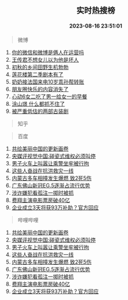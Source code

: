<div align="center"><h2>实时热搜榜</h2><h4>2023-08-16 23:51:01</h4></div>

> 微博  

1. [你的微信和微博是俩人在运营吗](https://s.weibo.com/weibo?q=%E4%BD%A0%E7%9A%84%E5%BE%AE%E4%BF%A1%E5%92%8C%E5%BE%AE%E5%8D%9A%E6%98%AF%E4%BF%A9%E4%BA%BA%E5%9C%A8%E8%BF%90%E8%90%A5%E5%90%97&t=31&band_rank=1&Refer=top)<br />
2. [王传君不想女儿以为他是坏人](https://s.weibo.com/weibo?q=%23%E7%8E%8B%E4%BC%A0%E5%90%9B%E4%B8%8D%E6%83%B3%E5%A5%B3%E5%84%BF%E4%BB%A5%E4%B8%BA%E4%BB%96%E6%98%AF%E5%9D%8F%E4%BA%BA%23&t=31&band_rank=2&Refer=top)<br />
3. [初秋的乡间田野生机勃勃](https://s.weibo.com/weibo?q=%23%E5%88%9D%E7%A7%8B%E7%9A%84%E4%B9%A1%E9%97%B4%E7%94%B0%E9%87%8E%E7%94%9F%E6%9C%BA%E5%8B%83%E5%8B%83%23&t=31&band_rank=3&Refer=top)<br />
4. [莲花楼第二季剧本有了](https://s.weibo.com/weibo?q=%23%E8%8E%B2%E8%8A%B1%E6%A5%BC%E7%AC%AC%E4%BA%8C%E5%AD%A3%E5%89%A7%E6%9C%AC%E6%9C%89%E4%BA%86%23&t=31&band_rank=4&Refer=top)<br />
5. [奶奶接法国来电10岁乖孙帮转账](https://s.weibo.com/weibo?q=%23%E5%A5%B6%E5%A5%B6%E6%8E%A5%E6%B3%95%E5%9B%BD%E6%9D%A5%E7%94%B510%E5%B2%81%E4%B9%96%E5%AD%99%E5%B8%AE%E8%BD%AC%E8%B4%A6%23&t=31&band_rank=5&Refer=top)<br />
6. [朋友圈快乐的内容消失了](https://s.weibo.com/weibo?q=%E6%9C%8B%E5%8F%8B%E5%9C%88%E5%BF%AB%E4%B9%90%E7%9A%84%E5%86%85%E5%AE%B9%E6%B6%88%E5%A4%B1%E4%BA%86&t=31&band_rank=6&Refer=top)<br />
7. [心动6女二吃了男一给女一的早餐](https://s.weibo.com/weibo?q=%23%E5%BF%83%E5%8A%A86%E5%A5%B3%E4%BA%8C%E5%90%83%E4%BA%86%E7%94%B7%E4%B8%80%E7%BB%99%E5%A5%B3%E4%B8%80%E7%9A%84%E6%97%A9%E9%A4%90%23&t=31&band_rank=7&Refer=top)<br />
8. [涂山璟 什么都抓不住了](https://s.weibo.com/weibo?q=%E6%B6%82%E5%B1%B1%E7%92%9F%20%E4%BB%80%E4%B9%88%E9%83%BD%E6%8A%93%E4%B8%8D%E4%BD%8F%E4%BA%86&t=31&band_rank=8&Refer=top)<br />
9. [被严重低估的两部古装剧](https://s.weibo.com/weibo?q=%23%E8%A2%AB%E4%B8%A5%E9%87%8D%E4%BD%8E%E4%BC%B0%E7%9A%84%E4%B8%A4%E9%83%A8%E5%8F%A4%E8%A3%85%E5%89%A7%23&t=31&band_rank=9&Refer=top)<br />

> 知乎  


> 百度  

1. [共绘美丽中国的更新画卷](https://www.baidu.com/s?wd=%E5%85%B1%E7%BB%98%E7%BE%8E%E4%B8%BD%E4%B8%AD%E5%9B%BD%E7%9A%84%E6%9B%B4%E6%96%B0%E7%94%BB%E5%8D%B7&sa=fyb_news&rsv_dl=fyb_news)<br />
2. [央媒评视觉中国:碰瓷式维权必须叫停](https://www.baidu.com/s?wd=%E5%A4%AE%E5%AA%92%E8%AF%84%E8%A7%86%E8%A7%89%E4%B8%AD%E5%9B%BD%3A%E7%A2%B0%E7%93%B7%E5%BC%8F%E7%BB%B4%E6%9D%83%E5%BF%85%E9%A1%BB%E5%8F%AB%E5%81%9C&sa=fyb_news&rsv_dl=fyb_news)<br />
3. [男子火车上叫嚣让乘警坐牢被行拘](https://www.baidu.com/s?wd=%E7%94%B7%E5%AD%90%E7%81%AB%E8%BD%A6%E4%B8%8A%E5%8F%AB%E5%9A%A3%E8%AE%A9%E4%B9%98%E8%AD%A6%E5%9D%90%E7%89%A2%E8%A2%AB%E8%A1%8C%E6%8B%98&sa=fyb_news&rsv_dl=fyb_news)<br />
4. [这些人奋战在抗洪救灾一线](https://www.baidu.com/s?wd=%E8%BF%99%E4%BA%9B%E4%BA%BA%E5%A5%8B%E6%88%98%E5%9C%A8%E6%8A%97%E6%B4%AA%E6%95%91%E7%81%BE%E4%B8%80%E7%BA%BF&sa=fyb_news&rsv_dl=fyb_news)<br />
5. [内蒙古多车相撞发生爆燃 致2死5伤](https://www.baidu.com/s?wd=%E5%86%85%E8%92%99%E5%8F%A4%E5%A4%9A%E8%BD%A6%E7%9B%B8%E6%92%9E%E5%8F%91%E7%94%9F%E7%88%86%E7%87%83+%E8%87%B42%E6%AD%BB5%E4%BC%A4&sa=fyb_news&rsv_dl=fyb_news)<br />
6. [广东佛山新冠EG.5逐渐占流行优势](https://www.baidu.com/s?wd=%E5%B9%BF%E4%B8%9C%E4%BD%9B%E5%B1%B1%E6%96%B0%E5%86%A0EG.5%E9%80%90%E6%B8%90%E5%8D%A0%E6%B5%81%E8%A1%8C%E4%BC%98%E5%8A%BF&sa=fyb_news&rsv_dl=fyb_news)<br />
7. [涉诈嫌犯看孤注一掷时被抓](https://www.baidu.com/s?wd=%E6%B6%89%E8%AF%88%E5%AB%8C%E7%8A%AF%E7%9C%8B%E5%AD%A4%E6%B3%A8%E4%B8%80%E6%8E%B7%E6%97%B6%E8%A2%AB%E6%8A%93&sa=fyb_news&rsv_dl=fyb_news)<br />
8. [费翔主演电影票房破40亿](https://www.baidu.com/s?wd=%E8%B4%B9%E7%BF%94%E4%B8%BB%E6%BC%94%E7%94%B5%E5%BD%B1%E7%A5%A8%E6%88%BF%E7%A0%B440%E4%BA%BF&sa=fyb_news&rsv_dl=fyb_news)<br />
9. [企业成立3天将获93万补助？官方回应](https://www.baidu.com/s?wd=%E4%BC%81%E4%B8%9A%E6%88%90%E7%AB%8B3%E5%A4%A9%E5%B0%86%E8%8E%B793%E4%B8%87%E8%A1%A5%E5%8A%A9%EF%BC%9F%E5%AE%98%E6%96%B9%E5%9B%9E%E5%BA%94&sa=fyb_news&rsv_dl=fyb_news)<br />

> 哔哩哔哩  

1. [共绘美丽中国的更新画卷](https://www.baidu.com/s?wd=%E5%85%B1%E7%BB%98%E7%BE%8E%E4%B8%BD%E4%B8%AD%E5%9B%BD%E7%9A%84%E6%9B%B4%E6%96%B0%E7%94%BB%E5%8D%B7&sa=fyb_news&rsv_dl=fyb_news)<br />
2. [央媒评视觉中国:碰瓷式维权必须叫停](https://www.baidu.com/s?wd=%E5%A4%AE%E5%AA%92%E8%AF%84%E8%A7%86%E8%A7%89%E4%B8%AD%E5%9B%BD%3A%E7%A2%B0%E7%93%B7%E5%BC%8F%E7%BB%B4%E6%9D%83%E5%BF%85%E9%A1%BB%E5%8F%AB%E5%81%9C&sa=fyb_news&rsv_dl=fyb_news)<br />
3. [男子火车上叫嚣让乘警坐牢被行拘](https://www.baidu.com/s?wd=%E7%94%B7%E5%AD%90%E7%81%AB%E8%BD%A6%E4%B8%8A%E5%8F%AB%E5%9A%A3%E8%AE%A9%E4%B9%98%E8%AD%A6%E5%9D%90%E7%89%A2%E8%A2%AB%E8%A1%8C%E6%8B%98&sa=fyb_news&rsv_dl=fyb_news)<br />
4. [这些人奋战在抗洪救灾一线](https://www.baidu.com/s?wd=%E8%BF%99%E4%BA%9B%E4%BA%BA%E5%A5%8B%E6%88%98%E5%9C%A8%E6%8A%97%E6%B4%AA%E6%95%91%E7%81%BE%E4%B8%80%E7%BA%BF&sa=fyb_news&rsv_dl=fyb_news)<br />
5. [内蒙古多车相撞发生爆燃 致2死5伤](https://www.baidu.com/s?wd=%E5%86%85%E8%92%99%E5%8F%A4%E5%A4%9A%E8%BD%A6%E7%9B%B8%E6%92%9E%E5%8F%91%E7%94%9F%E7%88%86%E7%87%83+%E8%87%B42%E6%AD%BB5%E4%BC%A4&sa=fyb_news&rsv_dl=fyb_news)<br />
6. [广东佛山新冠EG.5逐渐占流行优势](https://www.baidu.com/s?wd=%E5%B9%BF%E4%B8%9C%E4%BD%9B%E5%B1%B1%E6%96%B0%E5%86%A0EG.5%E9%80%90%E6%B8%90%E5%8D%A0%E6%B5%81%E8%A1%8C%E4%BC%98%E5%8A%BF&sa=fyb_news&rsv_dl=fyb_news)<br />
7. [涉诈嫌犯看孤注一掷时被抓](https://www.baidu.com/s?wd=%E6%B6%89%E8%AF%88%E5%AB%8C%E7%8A%AF%E7%9C%8B%E5%AD%A4%E6%B3%A8%E4%B8%80%E6%8E%B7%E6%97%B6%E8%A2%AB%E6%8A%93&sa=fyb_news&rsv_dl=fyb_news)<br />
8. [费翔主演电影票房破40亿](https://www.baidu.com/s?wd=%E8%B4%B9%E7%BF%94%E4%B8%BB%E6%BC%94%E7%94%B5%E5%BD%B1%E7%A5%A8%E6%88%BF%E7%A0%B440%E4%BA%BF&sa=fyb_news&rsv_dl=fyb_news)<br />
9. [企业成立3天将获93万补助？官方回应](https://www.baidu.com/s?wd=%E4%BC%81%E4%B8%9A%E6%88%90%E7%AB%8B3%E5%A4%A9%E5%B0%86%E8%8E%B793%E4%B8%87%E8%A1%A5%E5%8A%A9%EF%BC%9F%E5%AE%98%E6%96%B9%E5%9B%9E%E5%BA%94&sa=fyb_news&rsv_dl=fyb_news)<br />
